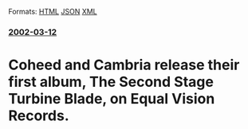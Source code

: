 
Formats: [HTML](/news/2002/03/12/coheed-and-cambria-release-their-first-album-the-second-stage-turbine-blade-on-equal-vision-records.html)  [JSON](/news/2002/03/12/coheed-and-cambria-release-their-first-album-the-second-stage-turbine-blade-on-equal-vision-records.json)  [XML](/news/2002/03/12/coheed-and-cambria-release-their-first-album-the-second-stage-turbine-blade-on-equal-vision-records.xml)  

### [2002-03-12](/news/2002/03/12/index.md)

##### 
# Coheed and Cambria release their first album, The Second Stage Turbine Blade, on Equal Vision Records.



